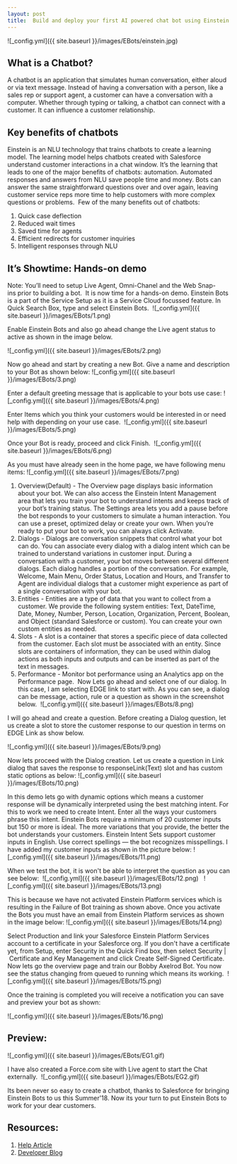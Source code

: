 ```yaml
---
layout: post
title:  Build and deploy your first AI powered chat bot using Einstein on Salesforce Service Cloud
---
```

![_config.yml]({{ site.baseurl }}/images/EBots/einstein.jpg)

## What is a Chatbot?
A chatbot is an application that simulates human conversation, either aloud or via text message. Instead of having a conversation with a person, like a sales rep or support agent, a customer can have a conversation with a computer. Whether through typing or talking, a chatbot can connect with a customer. It can influence a customer relationship.

## Key benefits of chatbots
Einstein is an NLU technology that trains chatbots to create a learning model. The learning model helps chatbots created with Salesforce understand customer interactions in a chat window. It’s the learning that leads to one of the major benefits of chatbots: automation. Automated responses and answers from NLU save people time and money. Bots can answer the same straightforward questions over and over again, leaving customer service reps more time to help customers with more complex questions or problems.  Few of the many benefits out of chatbots:
1. Quick case deflection
2. Reduced wait times
3. Saved time for agents
4. Efficient redirects for customer inquiries
5. Intelligent responses through NLU

## It’s Showtime: Hands-on demo 
Note: You’ll need to setup Live Agent, Omni-Chanel and the Web Snap-ins prior to building a bot. 
It is now time for a hands-on demo. Einstein Bots is a part of the Service Setup as it is a Service Cloud focussed feature. In Quick Search Box, type and select Einstein Bots. 
![_config.yml]({{ site.baseurl }}/images/EBots/1.png)

Enable Einstein Bots and also go ahead change the Live agent status to active as shown in the image below.

![_config.yml]({{ site.baseurl }}/images/EBots/2.png)

Now go ahead and start by creating a new Bot. Give a name and description to your Bot as shown below:
![_config.yml]({{ site.baseurl }}/images/EBots/3.png)

Enter a default greeting message that is applicable to your bots use case:
![_config.yml]({{ site.baseurl }}/images/EBots/4.png)

Enter Items which you think your customers would be interested in or need help with depending on your use case. 
![_config.yml]({{ site.baseurl }}/images/EBots/5.png)

Once your Bot is ready, proceed and click Finish. 
![_config.yml]({{ site.baseurl }}/images/EBots/6.png)

As you must have already seen in the home page, we have following menu items:
![_config.yml]({{ site.baseurl }}/images/EBots/7.png)

1. Overview(Default) - The Overview page displays basic information about your bot. We can also access the Einstein Intent Management area that lets you train your bot to understand intents and keeps track of your bot’s training status. The Settings area lets you add a pause before the bot responds to your customers to simulate a human interaction. You can use a preset, optimized delay or create your own. When you’re ready to put your bot to work, you can always click Activate.
2. Dialogs - Dialogs are conversation snippets that control what your bot can do. You can associate every dialog with a dialog intent which can be trained to understand variations in customer input. During a conversation with a customer, your bot moves between several different dialogs. Each dialog handles a portion of the conversation. For example, Welcome, Main Menu, Order Status, Location and Hours, and Transfer to Agent are individual dialogs that a customer might experience as part of a single conversation with your bot.
3. Entities - Entities are a type of data that you want to collect from a customer. We provide the following system entities: Text, DateTime, Date, Money, Number, Person, Location, Organization, Percent, Boolean, and Object (standard Salesforce or custom). You can create your own custom entities as needed.
4. Slots - A slot is a container that stores a specific piece of data collected from the customer. Each slot must be associated with an entity. Since slots are containers of information, they can be used within dialog actions as both inputs and outputs and can be inserted as part of the text in messages.
5. Performance - Monitor bot performance using an Analytics app on the Performance page. 
Now Lets go ahead and select one of our dialog. In this case, I am selecting EDGE link to start with. As you can see, a dialog can be message, action, rule or a question as shown in the screenshot below. 
![_config.yml]({{ site.baseurl }}/images/EBots/8.png)

I will go ahead and create a question. Before creating a Dialog question, let us create a slot to store the customer response to our question in terms on EDGE Link as show below.

![_config.yml]({{ site.baseurl }}/images/EBots/9.png)

Now lets proceed with the Dialog creation. Let us create a question in Link dialog that saves the response to responseLink(Text) slot and has custom static options as below:
![_config.yml]({{ site.baseurl }}/images/EBots/10.png) 

In this demo lets go with dynamic options which means a customer response will be dynamically interpreted using the best matching intent. For this to work we need to create Intent. Enter all the ways your customers phrase this intent. Einstein Bots require a minimum of 20 customer inputs but 150 or more is ideal. The more variations that you provide, the better the bot understands your customers. Einstein Intent Sets support customer inputs in English. Use correct spellings — the bot recognizes misspellings. I have added my customer inputs as shown in the picture below:
![_config.yml]({{ site.baseurl }}/images/EBots/11.png)

 When we test the bot, it is won't be able to interpret the question as you can see below:  ![_config.yml]({{ site.baseurl }}/images/EBots/12.png)   ![_config.yml]({{ site.baseurl }}/images/EBots/13.png)

This is because we have not activated Einstein Platform services which is resulting in the Failure of Bot training as shown above. Once you activate the Bots you must have an email from Einstein Platform services as shown in the image below:
![_config.yml]({{ site.baseurl }}/images/EBots/14.png)

Select Production and link your Salesforce Einstein Platform Services account to a certificate in your Salesforce org. If you don't have a certificate yet, from Setup, enter Security in the Quick Find box, then select Security | Certificate and Key Management and click Create Self-Signed Certificate.
Now lets go the overview page and train our Bobby Axelrod Bot. You now see the status changing from queued to running which means its working. 
![_config.yml]({{ site.baseurl }}/images/EBots/15.png)

Once the training is completed you will receive a notification you can save and preview your bot as shown:

![_config.yml]({{ site.baseurl }}/images/EBots/16.png)

## Preview:
![_config.yml]({{ site.baseurl }}/images/EBots/EG1.gif)

I have also created a Force.com site with Live agent to start the Chat externally. 
![_config.yml]({{ site.baseurl }}/images/EBots/EG2.gif)

Its been never so easy to create a chatbot, thanks to Salesforce for bringing Einstein Bots to us this Summer'18. Now its your turn to put Einstein Bots to work for your dear customers. 

## Resources:
1. [Help Article](https://help.salesforce.com/articleView?id=bots_service_web_chat.htm&type=5)
2. [Developer Blog](https://developer.salesforce.com/blogs/2018/06/summer18-einstein-bots-for-the-people.html)
